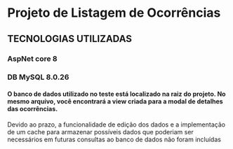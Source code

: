# Projeto de Listagem de Ocorrências
## TECNOLOGIAS UTILIZADAS
### AspNet core 8
### DB MySQL 8.0.26


#### O banco de dados utilizado no teste está localizado na raiz do projeto. No mesmo arquivo, você encontrará a view criada para a modal de detalhes das ocorrências.
Devido ao prazo, a funcionalidade de edição dos dados e a implementação de um cache para armazenar possíveis dados que poderiam ser necessários em futuras consultas ao banco de dados não foram incluídas
